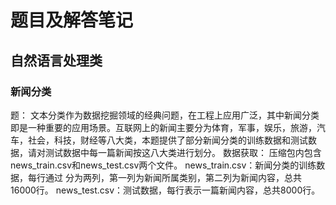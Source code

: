 # 题目及解答笔记


## 自然语言处理类

### 新闻分类

题：
    文本分类作为数据挖掘领域的经典问题，在工程上应用广泛，其中新闻分类即是一种重要的应用场景。互联网上的新闻主要分为体育，军事，娱乐，旅游，汽车，社会，科技，财经等八大类，本题提供了部分新闻分类的训练数据和测试数据，请对测试数据中每一篇新闻按这八大类进行划分。
    数据获取：
    压缩包内包含news_train.csv和news_test.csv两个文件。
    news_train.csv：新闻分类的训练数据，每行通过 分为两列，第一列为新闻所属类别，第二列为新闻内容，总共16000行。
    news_test.csv：测试数据，每行表示一篇新闻内容，总共8000行。 